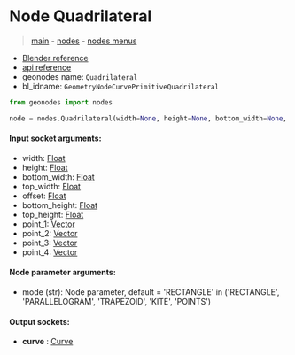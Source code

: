 # Node Quadrilateral

> [main](../structure.md) - [nodes](nodes.md) - [nodes menus](nodes_menus.md)

- [Blender reference](https://docs.blender.org/manual/en/latest/modeling/geometry_nodes/curve_primitives/quadrilateral.html)
- [api reference](https://docs.blender.org/api/current/bpy.types.GeometryNodeCurvePrimitiveQuadrilateral.html)
- geonodes name: `Quadrilateral`
- bl_idname: `GeometryNodeCurvePrimitiveQuadrilateral`

```python
from geonodes import nodes

node = nodes.Quadrilateral(width=None, height=None, bottom_width=None, top_width=None, offset=None, bottom_height=None, top_height=None, point_1=None, point_2=None, point_3=None, point_4=None, mode='RECTANGLE')
```

#### Input socket arguments:

- width: [Float](Float.md)
- height: [Float](Float.md)
- bottom_width: [Float](Float.md)
- top_width: [Float](Float.md)
- offset: [Float](Float.md)
- bottom_height: [Float](Float.md)
- top_height: [Float](Float.md)
- point_1: [Vector](Vector.md)
- point_2: [Vector](Vector.md)
- point_3: [Vector](Vector.md)
- point_4: [Vector](Vector.md)

#### Node parameter arguments:

- mode (str): Node parameter, default = 'RECTANGLE' in ('RECTANGLE', 'PARALLELOGRAM', 'TRAPEZOID', 'KITE', 'POINTS')

#### Output sockets:

- **curve** : [Curve](Curve.md)

